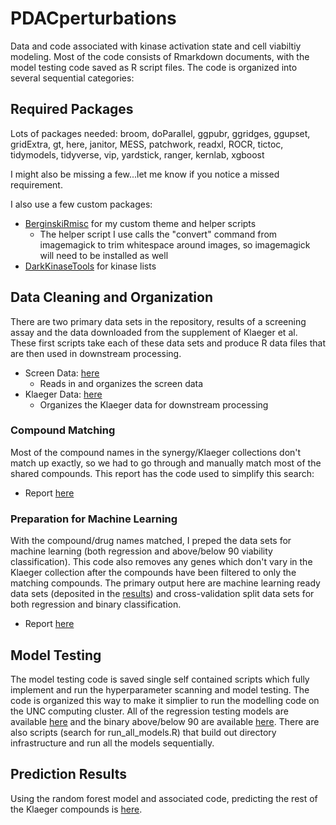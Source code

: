 # PDACperturbations

Data and code associated with kinase activation state and cell viabiltiy modeling. Most of the code consists of Rmarkdown documents, with the model testing code saved as R script files. The code is organized into several sequential categories:

## Required Packages

Lots of packages needed: broom, doParallel, ggpubr, ggridges, ggupset, gridExtra, gt, here, janitor, MESS, patchwork, readxl, ROCR, tictoc, tidymodels, tidyverse, vip, yardstick, ranger, kernlab, xgboost

I might also be missing a few...let me know if you notice a missed requirement.

I also use a few custom packages:

  * [BerginskiRmisc](https://github.com/mbergins/BerginskiRMisc) for my custom theme and helper scripts
    * The helper script I use calls the "convert" command from imagemagick to trim whitespace around images, so imagemagick will need to be installed as well
  * [DarkKinaseTools](https://github.com/IDG-Kinase/DarkKinaseTools) for kinase lists

## Data Cleaning and Organization

There are two primary data sets in the repository, results of a screening assay and the data downloaded from the supplement of Klaeger et al. These first scripts take each of these data sets and produce R data files that are then used in downstream processing.

* Screen Data: [here](src/process_synergy_data/process_synergy_YehLabHTS.md)
  * Reads in and organizes the screen data
* Klaeger Data: [here](src/process_klaeger_data/klaeger_data_processing.md)
  * Organizes the Klaeger data for downstream processing

### Compound Matching

Most of the compound names in the synergy/Klaeger collections don't match up exactly, so we had to go through and manually match most of the shared compounds. This report has the code used to simplify this search:

* Report [here](src/find_synergy_klaeger_matches/find_synergy_klaeger_matches.md)

### Preparation for Machine Learning

With the compound/drug names matched, I preped the data sets for machine learning (both regression and above/below 90 viability classification). This code also removes any genes which don't vary in the Klaeger collection after the compounds have been filtered to only the matching compounds. The primary output here are machine learning ready data sets (deposited in the [results](results)) and cross-validation split data sets for both regression and binary classification.

* Report [here](src/process_synergy_klaeger_for_ML/process_for_ML.md)

## Model Testing

The model testing code is saved single self contained scripts which fully implement and run the hyperparameter scanning and model testing. The code is organized this way to make it simplier to run the modelling code on the UNC computing cluster. All of the regression testing models are available [here](src/klaeger_synergy_regression_model/single_model_scripts) and the binary above/below 90 are available [here](src/klaeger_synergy_binary_model/single_model_scripts). There are also scripts (search for run_all_models.R) that build out directory infrastructure and run all the models sequentially. 

## Prediction Results

Using the random forest model and associated code, predicting the rest of the Klaeger compounds is [here](src/klaeger_synergy_binary_predictions/build_klaeger_synergy_binary_predictions.md).
